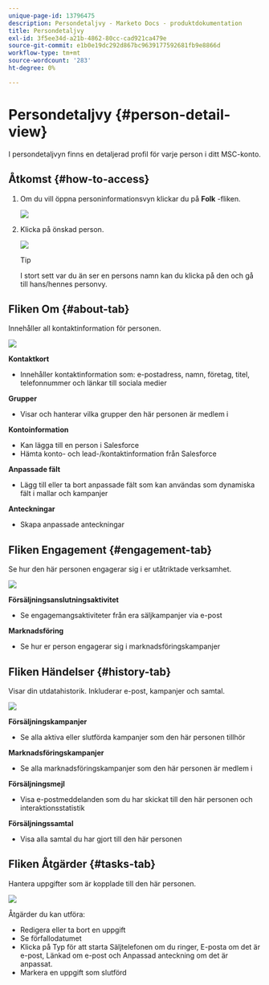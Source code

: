 ```yaml
---
unique-page-id: 13796475
description: Persondetaljvy - Marketo Docs - produktdokumentation
title: Persondetaljvy
exl-id: 3f5ee34d-a21b-4862-80cc-cad921ca479e
source-git-commit: e1b0e19dc292d867bc9639177592681fb9e8866d
workflow-type: tm+mt
source-wordcount: '283'
ht-degree: 0%

---
```


# Persondetaljvy {#person-detail-view}

I persondetaljvyn finns en detaljerad profil för varje person i ditt MSC-konto.

## Åtkomst {#how-to-access}

1. Om du vill öppna personinformationsvyn klickar du på **Folk** -fliken.

   ![](assets/people-tab.png)

1. Klicka på önskad person.

   ![](assets/select-contact.png)

   >[!TIP]
   >
   >I stort sett var du än ser en persons namn kan du klicka på den och gå till hans/hennes personvy.

## Fliken Om {#about-tab}

Innehåller all kontaktinformation för personen.

![](assets/about.jpg)

**Kontaktkort**

* Innehåller kontaktinformation som: e-postadress, namn, företag, titel, telefonnummer och länkar till sociala medier

**Grupper**

* Visar och hanterar vilka grupper den här personen är medlem i

**Kontoinformation**

* Kan lägga till en person i Salesforce
* Hämta konto- och lead-/kontaktinformation från Salesforce

**Anpassade fält**

* Lägg till eller ta bort anpassade fält som kan användas som dynamiska fält i mallar och kampanjer

**Anteckningar**

* Skapa anpassade anteckningar

## Fliken Engagement {#engagement-tab}

Se hur den här personen engagerar sig i er utåtriktade verksamhet.

![](assets/engagement.jpg)

**Försäljningsanslutningsaktivitet**

* Se engagemangsaktiviteter från era säljkampanjer via e-post

**Marknadsföring**

* Se hur er person engagerar sig i marknadsföringskampanjer

## Fliken Händelser {#history-tab}

Visar din utdatahistorik. Inkluderar e-post, kampanjer och samtal.

![](assets/history.jpg)

**Försäljningskampanjer**

* Se alla aktiva eller slutförda kampanjer som den här personen tillhör

**Marknadsföringskampanjer**

* Se alla marknadsföringskampanjer som den här personen är medlem i

**Försäljningsmejl**

* Visa e-postmeddelanden som du har skickat till den här personen och interaktionsstatistik

**Försäljningssamtal**

* Visa alla samtal du har gjort till den här personen

## Fliken Åtgärder {#tasks-tab}

Hantera uppgifter som är kopplade till den här personen.

![](assets/tasks.jpg)

Åtgärder du kan utföra:

* Redigera eller ta bort en uppgift
* Se förfallodatumet
* Klicka på Typ för att starta Säljtelefonen om du ringer, E-posta om det är e-post, Länkad om e-post och Anpassad anteckning om det är anpassat.
* Markera en uppgift som slutförd
